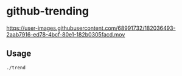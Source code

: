 # github-trending
https://user-images.githubusercontent.com/68991732/182036493-2aab7916-ed78-4bcf-80e1-182b0305facd.mov

## Usage
```
./trend
```
